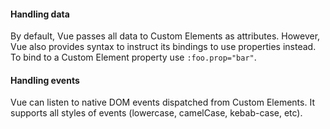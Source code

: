 <h4 id="vue-handling-data">Handling data</h4>

By default, Vue passes all data to Custom Elements as attributes. However, Vue
also provides syntax to instruct its bindings to use properties instead. To bind
to a Custom Element property use <code>:foo.prop="bar"</code>.

<h4 id="vue-handling-events">Handling events</h4>

Vue can listen to native DOM events dispatched from Custom Elements. It supports
all styles of events (lowercase, camelCase, kebab-case, etc).
